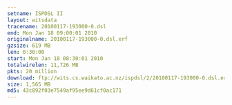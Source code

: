 ```yaml
---
setname: ISPDSL II
layout: witsdata
tracename: 20100117-193000-0.dsl
end: Mon Jan 18 09:00:01 2010
originalname: 20100117-193000-0.dsl.erf
gzsize: 619 MB
len: 0:30:00
start: Mon Jan 18 08:30:01 2010
totalwirelen: 11,726 MB
pkts: 20 million
download: ftp://wits.cs.waikato.ac.nz/ispdsl/2/20100117-193000-0.dsl.erf.gz
size: 1,565 MB
md5: 43c892f03e7549af95ee9d61cf0ac171
---
```

